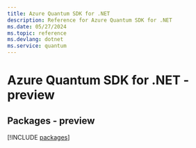 ```yaml
---
title: Azure Quantum SDK for .NET
description: Reference for Azure Quantum SDK for .NET
ms.date: 05/27/2024
ms.topic: reference
ms.devlang: dotnet
ms.service: quantum
---
```

# Azure Quantum SDK for .NET - preview
## Packages - preview
[!INCLUDE [packages](quantum-index.md)]